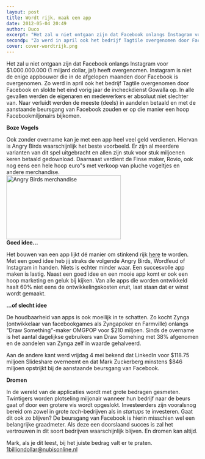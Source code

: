 ```yaml
---
layout: post
title: Wordt rijk, maak een app
date: 2012-05-04 20:49
author: Duco
excerpt: "Het zal u niet ontgaan zijn dat Facebook onlangs Instagram voor $1.000.000.000 (1 miljard dollar, ja!) heeft overgenomen. Instagram is niet de enige appbouwer die in de afgelopen maanden door Facebook is overgenomen."
secondp: "Zo werd in april ook het bedrijf Tagtile overgenomen door Facebook en slokte het eind vorig jaar de incheckdienst Gowalla op. In alle gevallen werden de eigenaren en medewerkers er absoluut niet slechter van."
cover: cover-wordtrijk.png
---
```

<p>Het zal u niet ontgaan zijn dat Facebook onlangs Instagram voor $1.000.000.000 (1 miljard dollar, ja!) heeft overgenomen. Instagram is niet de enige appbouwer die in de afgelopen maanden door Facebook is overgenomen. Zo werd in april ook het bedrijf Tagtile overgenomen door Facebook en slokte het eind vorig jaar de incheckdienst Gowalla op. In alle gevallen werden de eigenaren en medewerkers er absoluut niet slechter van. Naar verluidt werden de meeste (deels) in aandelen betaald en met de aanstaande beursgang van Facebook zouden er op die manier een hoop Facebookmiljonairs bijkomen.</p>
<p><strong>Boze Vogels</strong></p>
<p>Ook zonder overname kan je met een app heel veel geld verdienen. Hiervan is Angry Birds waarschijnlijk het beste voorbeeld. Er zijn al meerdere varianten van dit spel uitgebracht en allen zijn stuk voor stuk miljoenen keren betaald gedownload. Daarnaast verdient de Finse maker, Rovio, ook nog eens een hele hoop euro"s met verkoop van pluche vogeltjes en andere merchandise.<br />
<a href="http://nubisonline.nl/wp-content/uploads/2012/05/angrybirds.png"><img class="alignnone size-medium wp-image-545" title="Stuffed Angry Birds" src="http://nubisonline.nl/wp-content/uploads/2012/05/angrybirds-300x167.png" alt="Angry Birds merchandise" width="300" height="167" /></a><br />
<strong>Goed idee...</strong></p>
<p>Het bouwen van een app lijkt dé manier om stinkend rijk <a href="http://online-nlcasino.nl/" >here</a> te worden. Met een goed idee heb jij straks de volgende Angry Birds, Wordfeud of Instagram in handen. Niets is echter minder waar. Een succesvolle app maken is lastig. Naast een goed idee en een mooie app komt er ook een hoop marketing en geluk bij kijken. Van alle apps die worden ontwikkeld haalt 60% niet eens de ontwikkelingskosten eruit, laat staan dat er winst wordt gemaakt.</p>
<p><strong>...of slecht idee</strong></p>
<p>De houdbaarheid van apps is ook moeilijk in te schatten. Zo kocht Zynga (ontwikkelaar van facebookgames als Zyngapoker en Farmville) onlangs "Draw Something"-maker OMGPOP voor $210 miljoen. Sinds de overname is het aantal dagelijkse gebruikers van Draw Somehing met 38% afgenomen en de aandelen van Zynga zelf in waarde gehalveerd.</p>
<p>Aan de andere kant werd vrijdag 4 mei bekend dat LinkedIn voor $118.75 miljoen Slideshare overneemt en dat Mark Zuckerberg minstens $846 miljoen opstrijkt bij de aanstaande beursgang van Facebook.</p>
<p><strong>Dromen</strong></p>
<p>In de wereld van de applicaties wordt met grote bedragen gesmeten. Twintigers worden plotseling miljonair wanneer hun bedrijf naar de beurs gaat of door een grotere vis wordt opgeslokt. Investeerders zijn vooralsnog bereid om zowel in grote <em>tech</em>-bedrijven als in <em>startups</em> te investeren. Gaat dit ook zo blijven? De beursgang van Facebook is hierin misschien wel een belangrijke graadmeter. Als deze een doorslaand succes is zal het vertrouwen in dit soort bedrijven waarschijnlijk blijven. En dromen kan altijd.</p>
<p>Mark, als je dit leest, bij het juiste bedrag valt er te praten. <a href="mailto:1billiondollar@nubisonline.nl">1billiondollar@nubisonline.nl</a></p>

